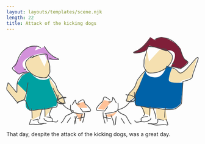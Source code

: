 ```yaml
---
layout: layouts/templates/scene.njk
length: 22
title: Attack of the kicking dogs
---
```

<svg viewBox="0 0 761 352" xmlns="http://www.w3.org/2000/svg" xml:space="preserve" style="fill-rule:evenodd;clip-rule:evenodd;stroke-linejoin:round;stroke-miterlimit:10">
<path d="M76.905 479.531c3.852-5.841 19.135-10.934 19.135-10.934l8.885 17.768 4.781-12.984s3.956 8.676 3.419 15.718c-.536 7.042-1.721 15.878-6.839 15.032-5.117-.846-13.137-2.029-19.13-6.831-5.993-4.803-14.103-11.928-10.25-17.769h-.001ZM49.57 510.968l-.684 10.251 15.718 18.451 12.299-4.1-.997-12.986-11.302-11.616-.686 14.351-14.349-14.351h.001Z" style="fill:#f5e0b0;fill-rule:nonzero" transform="translate(-125.578 -1161.848) scale(2.63133)"/><path d="M83.427 494.849s-9.693 1.732-12.985 6.834c-3.291 5.101-6.153 10.248-6.153 10.248l13.67 13.671 2.05-15.718-3.106 29.786s-1.973 11.127 5.84 11.901c7.814.774 23.236-1.367 23.236-1.367l17.088-4.783 1.367-13.668s-3.789-4.232-6.156-12.304c-2.368-8.073-5.103-16.685-5.103-16.685s-4.572 5.204-15.635 2.767c-6.265-1.381-14.113-10.682-14.113-10.682Z" style="fill:#00a1a1;fill-rule:nonzero" transform="translate(-125.578 -1161.848) scale(2.63133)"/><path d="m111.753 502.764 2.05 9.568 12.988 30.072 10.251-1.367-12.299-19.135-12.99-19.138ZM85.79 552.655l-.006 14.349 11.618-6.151 4.784-10.934-16.397 2.736h.001Zm19.813-1.369 11.623-2.731-11.623 14.348v-11.617Z" style="fill:#f5e0b0;fill-rule:nonzero" transform="translate(-125.578 -1161.848) scale(2.63133)"/><path d="m109.022 476.114 17.085-.683s-21.249-13.129-20.502-19.135l-15.035 5.467 3.97-7.379-16.952 2.595s-3.55 3.775-7.52 10.934c-3.97 7.16-8.26 13.468-10.934 16.402-2.675 2.934 5.465 13.665 5.465 13.665L81 494.563s-14.4-9.068-6.834-17.085c7.566-8.016 24.146-11.804 30.759-10.931" style="fill:#d391db;fill-rule:nonzero" transform="translate(-125.578 -1161.848) scale(2.63133)"/><path d="m152.127 542.291 11.622-2.783 6.149 9.047h-12.3m-9.888 4.802s10.835 7.211 16.37 3.507l-5.848 12.276s-4.715-12.719-10.522-15.783Zm37.998-3.507 8.765-12.86 11.693 1.754-11.69 12.859-8.768-1.753Zm10.517 9.35s17.323-2.701 19.291-6.427c1.969-3.727-4.788 8.464-10.519 9.352-5.731.888-8.772-2.925-8.772-2.925Z" style="fill:#ffc197;fill-rule:nonzero" transform="translate(-125.578 -1161.848) scale(2.63133)"/><path d="M238.311 465.09s8.083-4.019 14.031-9.35c5.948-5.332 11.691-14.029 11.691-14.029l7.597 4.674s4.808-7.914 15.202-3.505 22.991 12.472 23.966 19.29c.975 6.818 4.16 13.353 8.768 15.198 4.608 1.845-9.353 11.69-9.353 11.69l-14.618-3.509s8.972-14.506 4.677-20.459c-4.295-5.953-13.239-2.578-13.239-2.578l-24.142-8.128-3.532 6.617s-17.543 8.172-21.048 4.089Z" style="fill:#801f39;fill-rule:nonzero" transform="translate(-125.578 -1161.848) scale(2.63133)"/><path d="m278.649 460.416-16.37 18.121-2.925-16.37s-4.564 18.623-2.918 23.384c1.646 4.761-2.071 11.182 9.348 9.935 11.419-1.247 18.925-1.795 23.382-7.599 4.457-5.804 9.642-9.716 7.603-16.365-2.039-6.649-7.115-10.825-18.12-11.106Z" style="fill:#f5e0b0;fill-rule:nonzero" transform="translate(-125.578 -1161.848) scale(2.63133)"/><path d="M231.883 525.884s8.844-5.439 10.524-12.275c1.681-6.837 14.614-20.459 14.614-20.459l-16.954 39.164-11.691 8.183 3.507-14.613Zm65.466-36.828s-10.168 16.269-1.751 21.046c8.416 4.776 16.951-2.923 16.951-2.923l13.447-4.092 8.766-30.396s-18.285 22.813-24.551 22.213c-6.265-.601-6.987-5.234-12.862-5.848Zm-46.176 57.287 3.507 11.106 9.353 2.338 1.167-11.108-14.027-2.336Zm21.626 3.505 1.169 14.613 15.784 3.509-2.922-18.12-14.031-.002Z" style="fill:#f5e0b0;fill-rule:nonzero" transform="translate(-125.578 -1161.848) scale(2.63133)"/><path d="m257.021 491.981-16.37 39.748s-1.253 11.771 2.339 12.86c3.591 1.089 9.839 3.242 23.966 3.507 14.127.265 22.911 2.121 29.811 1.754 6.9-.368 13.446-8.184 13.446-8.184l3.503-31.567s-21.212 2.615-21.623-3.505c-.411-6.119 5.258-19.289 5.258-19.289l-8.765-2.338s-4.005 18.753-18.121 17.536c-14.116-1.217-13.444-10.522-13.444-10.522Z" style="fill:#0062a8;fill-rule:nonzero" transform="translate(-125.578 -1161.848) scale(2.63133)"/><path d="M300.406 480.688c-.972.139-1.934.266-2.906.406-.29.044-.482.335-.438.625.045.29.304.482.594.437.97-.158 1.937-.31 2.906-.468a.539.539 0 0 0 .438-.594c-.042-.275-.319-.449-.594-.406Zm-226.218 8.718c-.275-.044-.55.132-.594.406-.045.275.132.55.406.594.826.144 1.674.295 2.5.438a.517.517 0 0 0 .594-.438.548.548 0 0 0-.438-.625l-2.469-.375h.001Zm188.562-34.031c-1.026.012-2.049.17-2.719.656-1.272.925-1.62 2.638-1.812 4.094-.171 1.29-.161 2.618-.344 3.906-.101.716-.327 1.459-.531 2.125-.838 2.733-2.083 5.385-2.688 8.188-.444 2.062-.323 4.099-.375 6.187-.047 1.886-.441 3.805-.125 5.688.281 1.673 1.178 3.009 2.032 4.437.923 1.544 1.893 3.139 3.312 4.282 2.138 1.72 4.181 1.559 6.781 1.468 1.941-.068 3.837-.215 5.75-.562 7.082-1.284 13.802-4.743 18.969-9.75 2.563-2.484 4.755-5.329 6.031-8.688 1.2-3.156 1.725-7.003-.25-9.968-.617-.927-1.478-1.686-2.281-2.438a50.405 50.405 0 0 0-3.531-3.031c-1.001-.776-2.019-1.519-3.094-2.188-.499-.31-1-.627-1.563-.812-.737-.243-1.514-.238-2.281-.281-.246-.014-.972-.17-.75-.063 2.383 1.144-.004.019-.719-.063A.508.508 0 0 0 282 459c-.031.276.193.531.469.562 1.337.549 1.476.701 1.875.938-1.192-.519-2.372-1.077-3.563-1.594-4.753-2.064-10.074-2.975-15.219-3.375-.734-.057-1.786-.168-2.812-.156Zm.656 1.125c1.336.025 2.675.117 4 .281 4.598.57 9.156 1.404 13.406 3.313 1.829.821 3.614 1.828 5.563 2.344.612.161 1.309.273 1.937.343.36.041 1.379.269 1.063.094-2.166-1.199-.126-.108 1.063-.031a51.187 51.187 0 0 1 4.656 4.125c.332.331.584.641.844 1.031 1.786 2.687 1.238 6.219.156 9.062-1.369 3.598-3.883 6.575-6.719 9.126-5.247 4.719-11.88 7.865-18.875 8.843-1.627.228-3.269.27-4.906.344-1.878.085-3.541.108-5.125-1.031-1.695-1.219-2.696-3.097-3.75-4.844-.666-1.104-1.316-2.177-1.531-3.469-.302-1.81.109-3.655.156-5.469.052-2.02-.089-4.005.344-6 .601-2.772 1.826-5.422 2.656-8.124.224-.73.483-1.479.594-2.25.223-1.561.168-3.167.468-4.719.179-.927.549-2.406 1.594-2.781.74-.266 1.642-.202 2.406-.188Zm19.782 3.125c-.219-.132.525.048.781.063.675.038 1.38.036 2.031.25.332.108.626.343.938.531.303.176.488.365 1.187.687.298.198.583.419.875.625-.246-.035-.376-.01-.562-.031a12.479 12.479 0 0 1-2.594-.594c-.11-.037-.204-.116-.313-.156.177.109.224.186.969.219 1.219.054-2.268-.963-3.312-1.594Zm-177.407 7c-1.101.022-2.221.204-2.937.281-4.092.441-8.205 1.225-11.969 2.938-.423.192-.864.352-1.281.562.182-.093.37-.222.344-.437a.508.508 0 0 0-.563-.438c-1.698.731-2.173 1.076-2.406 1.25.405-.069.817-.132 1.219-.156.218-.013.85-.131.656-.031-1.55.793-.755.434 0 .156-.92.462-1.828.957-2.813 1.25H86c.834-.016-1.745.858-2.438 1.5-.227.211.63-.026.938-.062a11.43 11.43 0 0 0 1.656-.344c1.817-.507 3.451-1.504 5.156-2.282 3.94-1.796 8.36-2.616 12.657-2.968.39-.032.765-.041 1.156-.063.804-.045 2.156-.233 2.875.313.871.661 1.033 2.044 1.156 3.031.146 1.164.124 2.338.282 3.5.094.694.339 1.403.531 2.063.707 2.428 1.738 4.796 2.25 7.281.369 1.796.228 3.587.281 5.406.047 1.625.412 3.252.156 4.875-.215 1.365-.957 2.507-1.625 3.688-.79 1.395-1.607 2.765-2.875 3.781-1.436 1.151-3.121.968-4.844.906-1.609-.058-3.196-.198-4.78-.5-6.276-1.195-12.111-4.57-16.407-9.281-1.798-1.972-3.309-4.135-4.219-6.656-.92-2.549-1.401-5.705.125-8.126.48-.761 1.184-1.41 1.813-2.031a42.738 42.738 0 0 1 2.906-2.625c.011-.009.02-.022.031-.031 1.357-.608 2.02-.961 2.25-1.125-.222.042-.444.1-.656.125-.083.01-.115.009-.25.031.415-.305.82-.623 1.25-.906.296-.195.67-.485 1.031-.625-.125.02-.101.078-.437.094-1.038.048 1.9-.824 2.781-1.375.178-.111-.416.019-.625.031-.218.013-.439.012-.656.031-.444.039-.888.103-1.313.25-1.364.475-2.883 1.774-4 2.688-1.456 1.191-2.83 2.51-4.125 3.875-.33.348-.587.656-.844 1.062-1.573 2.493-1.293 5.652-.437 8.344 1.035 3.259 3 6.042 5.375 8.469 4.644 4.746 10.824 8.024 17.406 9 1.417.21 2.823.243 4.25.312 1.689.082 3.233.066 4.688-.906 1.57-1.05 2.557-2.706 3.469-4.312.634-1.118 1.319-2.174 1.624-3.438.451-1.866.054-3.773 0-5.656-.041-1.486.064-2.989-.124-4.469-.372-2.919-1.655-5.697-2.469-8.5-.175-.6-.383-1.265-.469-1.906-.191-1.42-.146-2.837-.406-4.25-.197-1.069-.565-2.276-1.469-2.969-.665-.51-1.742-.647-2.844-.625Zm-19.375 4.25c.16-.025.432.004.563-.094-.166.029-.342.008-.5.063-.02.007-.042.023-.063.031ZM86 472c-.665.031-.696.046-.938.219.276-.054.558-.085.813-.157.045-.012.08-.049.125-.062Z" style="fill:#4b4b4b;fill-rule:nonzero" transform="translate(-125.578 -1161.848) scale(2.63133)"/><path d="M336 471.875c-.966-.409-2.052.526-2.719 1.094-1.532 1.304-2.875 2.887-4.187 4.406-3.307 3.827-6.436 7.782-9.938 11.437-1.857 1.94-3.841 3.905-6.125 5.344-.627.395-1.298.755-2 1-2.648.925-3.488-.556-5.25-2.375-1.234-1.273-2.51-2.631-4.062-3.531-1.111-.644-2.404-1.015-3.625-1.375-2.104-.62-4.266-1.061-6.406-1.531a.493.493 0 0 0-.607.488c0 .231.162.432.388.48 2.628.578 5.3 1.103 7.843 2 .756.267 1.487.507 2.157.938 1.748 1.124 3.172 2.764 4.593 4.25.418.437.838.93 1.344 1.281 1.192.826 2.648.775 3.969.313.774-.271 1.496-.658 2.187-1.094 2.684-1.69 4.977-4.038 7.126-6.344 3.194-3.427 6.125-7.082 9.187-10.625 1.278-1.479 2.57-3.01 4.063-4.281.265-.226 1.237-1.097 1.656-.938.497.19.14 1.644.062 1.938-.498 1.876-1.148 3.729-1.781 5.562-1.942 5.628-4.006 11.223-5.875 16.876-.415 1.253-.757 2.505-.969 3.812-.032.2-.003.424-.031.625-.089.63-.493 1.162-.938 1.594-1.064 1.034-2.46 1.715-3.812 2.281-1.684.705-3.453 1.227-5.219 1.688-1.037.27-2.074.506-3.125.718-.323.065-.842.067-1 .438-.145.341-.075.828-.094 1.156-.027.484-.065.984-.093 1.469-.12 2.053-.22 4.103-.344 6.156-.357 5.927-.705 11.86-1.156 17.781-.188 2.46-.328 4.936-.719 7.375-.006.038-.567.567-.656.657-.538.539-1.113 1.03-1.688 1.531a66.76 66.76 0 0 1-4.375 3.531c-.808.592-1.603 1.101-2.531 1.469-2.887 1.143-6.169 1.17-9.219 1.156-2.372-.011-4.766.038-7.125-.25-3.392-.414-6.707-1.331-10.094-1.781-3.674-.489-7.381-.024-11.062-.375-2.527-.241-4.965-.97-7.406-1.625-2.89-.776-5.75-1.158-8.719-1.469-1.555-.163-3.488.079-4.656-1.187-1.619-1.755-.428-4.882-.5-6.969-.077-2.203-.969-4.264-1.375-6.407-.352-1.852-.256-3.782-.375-5.656-.019-.292-.27-.487-.563-.468a.536.536 0 0 0-.5.562c.123 1.919.046 3.884.406 5.781.397 2.084 1.269 4.076 1.344 6.219.089 2.511-1.174 5.538.782 7.656 1.392 1.509 3.445 1.304 5.312 1.5 2.914.306 5.726.708 8.562 1.469 2.499.67 5.007 1.41 7.594 1.656 3.667.35 7.341-.144 11 .344 3.391.452 6.729 1.368 10.125 1.781 2.819.343 5.696.314 8.531.282 2.776-.032 5.7-.183 8.313-1.219 1.603-.636 2.932-1.73 4.281-2.781a70.492 70.492 0 0 0 2.532-2.063c.827-.709 1.656-1.457 2.406-2.25.22-.233.611-.585.687-.906.323-1.366.363-2.89.469-4.281.122-1.604.26-3.209.375-4.813.294-4.095.531-8.214.781-12.313.179-2.931.361-5.849.532-8.781l.156-2.719c.012-.215.019-.41.031-.624.02-.004.042.003.063 0 .063-.013.124-.019.187-.032.152-.031.285-.062.437-.094.188-.039.376-.083.563-.124.218-.049.439-.075.656-.126a57.852 57.852 0 0 0 1.531-.374c3.119-.815 7.103-1.915 9.469-4.219 1.298-1.265 1.171-2.352 1.531-4 .28-1.278.653-2.478 1.063-3.719 1.879-5.685 3.987-11.298 5.906-16.969.208-.614.426-1.226.625-1.843.109-.336.24-.756.344-1.094.338-1.098 1.337-3.797-.25-4.469ZM81.594 494.5c-2.761.639-5.816 1.125-8.344 2.469-1.826.97-3.21 2.79-4.563 4.281-1.462 1.612-2.832 3.191-3.75 5.188-2.508 5.454-1.81 11.966-2 17.843l-.156-.156c-.859-.86-1.627-1.786-2.406-2.719-2.548-3.052-4.959-6.209-7.594-9.187-.415-.47-.826-.945-1.25-1.407-.391-.426-1.495-.81-1.843-.218-.135.227-.153.815-.188 1-.03.157-.059.312-.094.468a21.6 21.6 0 0 1-.625 2.157c-.788 2.34-1.476 4.585-.75 7.031.161.542.696 1.066 1.032 1.5.631.816 1.291 1.601 1.937 2.406 2.239 2.791 4.51 5.549 6.781 8.313.618.752 1.225 1.53 1.844 2.281.476.579.96 1.141 1.438 1.719.569.689 1.117 1.374 1.687 2.062.102.123.772 1.004.906 1.031.765.16.801-.035 1.625-.374.496-.205 1-.429 1.5-.626 1.68-.662 3.359-1.278 5.094-1.781.392-.113.792-.214 1.188-.312.476-.119 1.525-.489 2-.188 1.143.726 1.901 2.82 2.374 3.969 1.104 2.678 1.95 5.472 3.188 8.094.597 1.264 1.353 2.873 2.625 3.625.971.574 2.22.346 3.281.25.633-.058 1.341-.181 1.969-.281 3.159-.504 6.23-1.461 9.438-1.626 3.165-.162 6.324.155 9.468-.406 3.157-.563 6.114-1.82 9.313-2.218 1.041-.13 2.109-.297 3.156-.376 1.594-.119 3.212-.165 4.219-1.593 1.382-1.96.396-4.453.468-6.625.065-1.919.819-3.723 1.157-5.594.308-1.71.207-3.492.312-5.219v-.021a.534.534 0 0 0-.532-.532.533.533 0 0 0-.53.491c-.102 1.684-.013 3.426-.313 5.093-.346 1.927-1.091 3.744-1.156 5.719-.06 1.829.871 4.429-.281 6.063-.799 1.132-2.196 1.093-3.438 1.187-1.35.103-2.723.272-4.062.469-2.907.429-5.617 1.609-8.5 2.125-3.097.554-6.193.245-9.313.406-3.567.185-7.002 1.327-10.531 1.781-.975.121-1.956.184-2.938.188a1.265 1.265 0 0 1-.656-.188c-1.066-.633-1.728-2.118-2.219-3.156a31.936 31.936 0 0 1-.718-1.656c-.972-2.389-1.736-4.86-2.781-7.219-.523-1.178-1.242-2.973-2.47-3.656-1.101-.613-2.933.097-4 .406-1.765.513-3.508 1.138-5.218 1.813-.634.25-1.246.518-1.875.781-.132.055-.275.1-.406.156-3.648-4.228-7.137-8.633-10.656-12.969-1.112-1.369-2.227-2.735-3.313-4.124-.243-.312-1.076-1.266-1.125-1.469-.206-.851-.365-1.713-.281-2.594.156-1.634.79-3.136 1.281-4.687a16.554 16.554 0 0 0 .563-2.25c.047.025.109.039.156.062.038.019.04.034.093.062.788.924 1.648 1.798 2.438 2.719 2.415 2.815 4.655 5.771 7.063 8.594.739.867 1.484 1.877 2.406 2.563.348.258.903.398 1.156-.032a.745.745 0 0 0 .094-.312c.038-.657.071-1.312.093-1.969.023-.662.027-1.337.032-2 .02-2.931-.092-5.866.281-8.781.325-2.538 1.066-5.042 2.438-7.219.962-1.527 2.22-2.801 3.437-4.125 1.021-1.112 2.11-2.426 3.469-3.156.82-.441 1.802-.726 2.687-1 1.77-.55 3.602-.958 5.406-1.375a.493.493 0 0 0 .376-.594.493.493 0 0 0-.594-.375Z" style="fill:#4b4b4b;fill-rule:nonzero" transform="translate(-125.578 -1161.848) scale(2.63133)"/><path d="M256.406 492.094c-3.167 2.967-5.962 6.234-8.625 9.656-1.054 1.355-2.28 2.686-3.125 4.188-1.421 2.525-2.057 5.41-3.094 8.093-.627 1.624-1.43 3.137-2.468 4.531-2.66 3.575-6.166 6.397-8.563 10.188-1.028 1.627-1.293 3.604-1.719 5.438-.089.384-.13.806-.312 1.156-.374.72-1.673 1.733-.688 2.594 1.046.912 2.597.796 3.876.968.981.132 1.927.408 2.906.563 1.511.238 3.003.311 4.531.281a.562.562 0 0 0 .531-.562.507.507 0 0 0-.504-.501l-.027.001a25.176 25.176 0 0 1-5.437-.469c-.911-.181-1.764-.346-2.688-.438-.387-.04-.772-.092-1.156-.156-.318-.052-.641-.119-.938-.25-.149-.066-.26-.187-.406-.25.009-.01.023-.021.031-.031.003-.012-.006-.011 0-.032.375-.43.885-1.001 1.031-1.531.298-1.076.497-2.163.75-3.25.441-1.885 1.296-3.453 2.469-5 2.18-2.873 4.974-5.194 7.125-8.093 1.092-1.472 1.934-3.07 2.594-4.782 1.016-2.637 1.639-5.485 3.031-7.968.817-1.457 2.011-2.749 3.031-4.063 2.628-3.382 5.404-6.6 8.532-9.531a.516.516 0 0 0 .031-.719.515.515 0 0 0-.719-.031Zm-145.375 7.625a.476.476 0 0 0 0 .687c2.677 2.646 5.051 5.567 7.281 8.594.871 1.181 1.872 2.325 2.563 3.625 1.192 2.243 1.728 4.787 2.594 7.156.628 1.719 1.442 3.312 2.531 4.781 1.774 2.395 4.01 4.394 5.75 6.813 1.004 1.396 1.755 2.795 2.125 4.469.143.648.232 1.289.375 1.937.092.418.167.861.344 1.25.159.352.484.741.75 1.063.012.028.012.054.031.094-.005.002.005.027 0 .031-.092.06-.18.14-.281.187-.25.107-.513.181-.782.219-.318.055-.686.061-1 .094-.7.073-.689.075-1.374.219-.609.127-1.2.273-1.813.374-1.23.205-2.443.278-3.687.25-.294-.006-.557.207-.563.5a.56.56 0 0 0 .531.563 21.353 21.353 0 0 0 4.844-.437c.605-.127.95-.262 1.531-.344 1.112-.158 2.454-.05 3.344-.875.864-.802-.218-1.68-.563-2.375-.212-.429-.371-1.533-.468-2-.279-1.338-.568-2.748-1.282-3.938-1.937-3.232-4.734-5.716-6.968-8.718-1.033-1.388-1.811-2.876-2.406-4.5-.885-2.415-1.437-4.998-2.657-7.282-.718-1.344-1.754-2.559-2.656-3.781-2.264-3.067-4.661-5.975-7.375-8.656a.515.515 0 0 0-.719 0Zm176.407 47.812a.51.51 0 0 0-.626.344c-1.35 4.945-1.219 9.983-1.343 15.063a.56.56 0 0 0 .531.562c.291 0 .531-.24.531-.531.115-4.993-.075-9.951 1.25-14.813a.509.509 0 0 0-.343-.625ZM85.219 549.5a.527.527 0 0 0-.375.625c1.13 4.376.965 8.831 1.062 13.313a.562.562 0 0 0 .563.531c.293-.007.506-.27.5-.563-.107-4.563-.003-9.077-1.156-13.531-.07-.269-.326-.444-.594-.375Zm182.75-1.969c-.264.088-.4.393-.313.657 1.863 5.619 4.439 10.873 4.532 16.906.002.275.23.501.505.501l.026-.001a.535.535 0 0 0 .531-.532c-.026-1.511-.112-2.95-.406-4.437-.871-4.399-2.842-8.512-4.25-12.75-.088-.264-.362-.431-.625-.344ZM101.844 549.5a.509.509 0 0 0-.625.344c-1.63 5.172-3.878 9.945-3.969 15.468l-.001.026c0 .276.225.503.501.506.293.004.558-.207.563-.5.077-5.345 2.265-10.168 3.843-15.188.084-.265-.047-.573-.312-.656ZM264 546.094a.505.505 0 0 0-.562.437c-.669 4.764-.624 9.575-.688 14.375a.533.533 0 0 0 .531.499c.28 0 .514-.22.531-.499.056-4.755-.033-9.497.626-14.218a.539.539 0 0 0-.438-.594Zm-158.812 2.125a.507.507 0 0 0-.438.562c.562 4.246.485 8.54.531 12.813.004.293.27.503.563.5.293-.004.503-.238.5-.532-.055-4.314-.023-8.62-.594-12.906a.506.506 0 0 0-.562-.437Zm144.624-2.438c-.199.193-.224.519-.031.719 2.302 2.382 3.546 5.209 4.5 8.344.294.964.874 2.213.719 3.281-.127.88-1.026 1.67-1.531 2.344-.176.235-.11.574.125.75a.5.5 0 0 0 .718-.094c.64-.857 1.549-1.709 1.719-2.813.191-1.237-.398-2.616-.75-3.75-1.018-3.28-2.37-6.285-4.781-8.781a.476.476 0 0 0-.688 0Zm-132.468 2.157a.477.477 0 0 0-.688.031c-2.082 2.272-3.23 4.948-4.094 7.875-.309 1.049-.817 2.283-.656 3.406.142.988.915 1.749 1.469 2.531.17.239.511.295.75.125a.503.503 0 0 0 .125-.718c-.433-.61-1.171-1.316-1.281-2.094-.135-.956.338-2.051.593-2.938.803-2.783 1.834-5.34 3.813-7.5a.515.515 0 0 0-.031-.718Zm170.312 17.531a.507.507 0 0 0-.187.687c.52.963.992 1.91 1.375 2.938.252.676.453 1.33.625 2.031.084.345.142.685.219 1.031.053.245.635 1.519.562 1.656-.227.426-1.507.036-1.781-.031-.526-.127-.68-.172-1.219-.219a33.174 33.174 0 0 0-1.969-.093 36.593 36.593 0 0 0-3.125.031c-3.806.221-7.631.792-11.437.281-1.838-.246-3.575-1.33-5.281-1.969a.505.505 0 0 0-.657.313c-.102.275.007.585.281.687 1.796.67 3.603 1.769 5.532 2.032 4.583.625 9.134-.354 13.718-.375.641-.003 1.267.035 1.907.062.497.022.982.002 1.469.094.988.188 2.906.965 3.5-.406.323-.748-.262-1.445-.469-2.125-.231-.755-.327-1.523-.563-2.282-.451-1.451-1.092-2.822-1.812-4.156a.507.507 0 0 0-.688-.187Zm-202.593.156a.517.517 0 0 0-.688.219c-.617 1.205-1.147 2.417-1.531 3.718-.202.683-.303 1.383-.5 2.063-.18.623-.657 1.256-.375 1.937.522 1.264 2.158.588 3.062.407.407-.082.837-.075 1.25-.094.544-.025 1.08-.065 1.625-.063 3.929.02 7.752.855 11.688.344 1.657-.215 3.193-1.244 4.718-1.844a.54.54 0 0 0 .313-.687.521.521 0 0 0-.687-.281c-1.428.563-2.914 1.549-4.47 1.75-3.26.42-6.462-.02-9.718-.219a31.995 31.995 0 0 0-3.531-.031c-.516.025-.886.027-1.375.125a9.52 9.52 0 0 0-.531.125c-.18.046-1.275.413-1.438.094-.058-.114.456-1.29.5-1.5.065-.312.115-.628.188-.938.145-.629.316-1.204.53-1.812.325-.919.745-1.76 1.188-2.626a.518.518 0 0 0-.219-.687h.001Zm180.218-2.094a.509.509 0 0 0-.625.344c-.145.517-.119 1.27-.437 1.719-.259.365-.69.564-1.063.812-.943.63-1.966 1.16-3 1.625-.826.372-1.724.805-2.625.969-1.259.229-2.575.157-3.843.094-1.534-.076-3.06-.195-4.594-.25a.562.562 0 0 0-.563.531c-.01.293.238.521.531.531 2.128.073 4.246.289 6.376.282.861-.004 1.784.001 2.624-.219 1.611-.423 3.225-1.257 4.657-2.094.76-.444 1.782-.951 2.312-1.687.417-.578.406-1.37.594-2.032a.509.509 0 0 0-.344-.625Zm-161.187.375a.476.476 0 0 0-.344.594c.162.6.137 1.314.5 1.844.571.834 2.03 1.586 2.906 2.062.97.528 2.025 1.079 3.094 1.375.961.267 2.049.212 3.031.188 1.564-.039 3.125-.162 4.688-.219a.536.536 0 0 0 .5-.562.536.536 0 0 0-.563-.5c-1.559.059-3.096.204-4.656.25-.879.025-1.854.072-2.719-.157-.989-.262-2.008-.798-2.906-1.281a15.137 15.137 0 0 1-2.375-1.562.75.75 0 0 1-.156-.157c-.271-.406-.252-1.069-.375-1.531a.509.509 0 0 0-.625-.344Zm103.281-31.437c-.736.458-.296 2.332-.406 3.031-.07.439-.278.868-.438 1.281-.218.564-.469 1.197-.875 1.657-.901 1.019-2.777.747-3.968.718a.534.534 0 0 0-.532.532l-.001.025c0 .276.225.503.501.506 1.692.039 3.835.214 4.969-1.313.586-.79 1.22-2.293 1.375-3.25.098-.605.023-1.236 0-1.844-.002-.061 0-.125 0-.187.192.139.393.273.562.437.244.237.432.503.626.782.278.401.557.95.781 1.406.331.674.634 1.343 1 2 .538.967 1.086 1.953 1.593 2.938.128.246.41.345.657.218a.518.518 0 0 0 .219-.687c-.675-1.311-1.429-2.576-2.063-3.907-.409-.857-.798-1.747-1.344-2.531-.23-.331-.463-.653-.75-.937-.292-.289-.64-.534-.969-.782-.269-.202-.639-.279-.937-.093Zm-55.5 4.031a.809.809 0 0 0-.656.125c-.306.213-.631.436-.907.687-.267.245-.5.523-.718.813-.206.273-.386.582-.563.875-.339.562-.593 1.173-.906 1.75-.539.994-1.169 1.916-1.719 2.906-.135.243-.024.553.219.688.24.137.55.052.687-.188.553-.992 1.176-1.942 1.719-2.937.307-.563.543-1.171.875-1.719.327-.539.618-1.011 1.094-1.438.142-.127.31-.236.469-.343v.062c-.011.313-.026.625-.031.938-.02 1.175.678 2.842 1.5 3.687 1.114 1.147 2.973 1.001 4.437.969h.001c.291 0 .53-.239.53-.53v-.001a.535.535 0 0 0-.531-.532c-1.098.026-2.842.253-3.687-.624-.455-.472-1.079-1.826-1.188-2.469-.125-.737.199-1.572-.094-2.281a.727.727 0 0 0-.531-.438Zm63.5 15.5a.522.522 0 0 0-.187.719c1.504 2.627 3.668 4.313 6.406 5.593 1.947.912 4.19 1.432 5.687 3.063.298.325.479.755.719 1.125a38.49 38.49 0 0 1 1.531 2.562c.898 1.653 1.734 3.335 2.719 4.938.744 1.211 1.589 2.566 2.906 3.219.249.122.565.03.688-.219.122-.249-.001-.565-.25-.688-1.343-.657-2.165-2.241-2.875-3.468-1.324-2.286-2.403-4.691-3.844-6.906-.272-.418-.507-.884-.844-1.25-1.636-1.78-3.854-2.318-5.969-3.313-2.537-1.194-4.575-2.748-5.968-5.187a.52.52 0 0 0-.719-.188Zm-66.625 1.219a.512.512 0 0 0-.719.156c-1.443 2.23-3.117 3.385-5.531 4.437-1.935.844-4.03 1.332-5.562 2.876-.609.612-1.038 1.396-1.5 2.124-1.133 1.784-2.052 3.674-3.219 5.438-.619.934-1.288 1.923-2.313 2.438-.247.125-.375.439-.25.687.126.248.44.344.688.219 1.383-.708 2.256-2.061 3.062-3.344 1.224-1.948 2.273-3.989 3.594-5.875.221-.315.386-.696.656-.969 1.411-1.422 3.492-1.85 5.282-2.625 2.608-1.129 4.405-2.409 5.968-4.812a.551.551 0 0 0-.156-.75Zm64.344 7.937a.516.516 0 0 0-.594.406c-.744 4.049-1.046 8.15-1.344 12.25a.537.537 0 0 0 .534.525.536.536 0 0 0 .529-.462c.287-4.063.547-8.113 1.281-12.125a.516.516 0 0 0-.406-.594Zm-62.282-.062a.516.516 0 0 0-.406.594c.645 3.455.921 6.905 1.188 10.406.022.292.27.522.562.5a.536.536 0 0 0 .5-.563c-.278-3.537-.593-7.041-1.25-10.531a.516.516 0 0 0-.594-.406Zm54.219-1.313a.51.51 0 0 0-.281.657c1.798 4.653 4.031 9.124 4.5 14.156a.51.51 0 0 0 .562.468c.292-.027.528-.27.5-.562-.49-5.139-2.784-9.687-4.624-14.438a.51.51 0 0 0-.657-.281Z" style="fill:#4b4b4b;fill-rule:nonzero" transform="translate(-125.578 -1161.848) scale(2.63133)"/><path d="M154.281 560.031a.509.509 0 0 0-.656.281c-1.709 4.084-3.852 7.968-4.313 12.438-.029.292.209.564.5.594a.512.512 0 0 0 .563-.469c.438-4.353 2.527-8.209 4.187-12.187a.508.508 0 0 0-.281-.657Zm40.157 2a.541.541 0 0 0-.657.375.539.539 0 0 0 .375.656c3.431.948 6.867 1.767 10.375 2.376a.48.48 0 0 0 .563-.407.48.48 0 0 0-.406-.562c-3.475-.608-6.855-1.492-10.25-2.438Zm-30.344-.062c-4.766 1.043-2.624.617-4.75 1.062-1.064.223 2.113-.493 3.187-.656.535-.081-1.037.279-1.562.406-.991.24-2.19.514-3.188.719-.532.109-2.121.439-1.593.312 2.631-.631-.006-.012-1.626.25a.485.485 0 0 0-.406.563c.044.274.289.482.563.437 4.817-1.025 2.706-.588 4.843-1.031 1.069-.221-2.14.441-3.187.75-.529.156 1.084-.175 1.625-.281 1.037-.204 2.19-.477 3.219-.719.53-.124 2.097-.479 1.562-.375-2.691.525.019-.004 1.594-.406a.539.539 0 0 0 .375-.656.539.539 0 0 0-.656-.375Z" style="fill:#4b4b4b;fill-rule:nonzero" transform="translate(-125.578 -1161.848) scale(2.63133)"/><path d="M197.281 557.406a.508.508 0 0 0-.343.625c1.101 3.554 1.493 7.223 1.937 10.907a.54.54 0 0 0 .594.468.54.54 0 0 0 .469-.594c-.46-3.744-.908-7.451-2.032-11.062a.509.509 0 0 0-.625-.344ZM161.5 558a.525.525 0 0 0-.656.312c-.946 4.769-.516 2.671-.938 4.782-.264 1.322.5-2.665.688-4 .038-.273-.176.546-.25.812-.14.501-.263 1.086-.375 1.594a47.29 47.29 0 0 0-.594 3.188c-.079.529-.339 2.115-.219 1.593.607-2.64.023-.023-.187 1.563-.038.29.146.587.437.625A.54.54 0 0 0 160 568c.896-4.677.548-2.869.906-4.688.204-1.036-.367 2.087-.687 3.094-.161.507.144-1.036.219-1.562.185-1.309.377-2.621.687-3.906.062-.257.118-.527.187-.782.07-.254.294-1.01.25-.75-.481 2.869-.005.014.25-.75a.524.524 0 0 0-.312-.656Zm31.781-2.969a.531.531 0 0 0-.562.469c-.503 5.626 1.533 10.963 2.969 16.312a.54.54 0 0 0 .656.376.54.54 0 0 0 .375-.657c-1.409-5.221-3.49-10.44-3-15.937.024-.277-.161-.538-.438-.563Zm-28.093.938c-.277.026-.496.255-.469.531.455 4.735-1.481 9.228-2.781 13.688a.54.54 0 0 0 .374.656.52.52 0 0 0 .657-.344c1.332-4.598 3.221-9.219 2.75-14.094a.476.476 0 0 0-.531-.437Zm54.781 7.625a.485.485 0 0 0-.125.687c.859 1.348.623.948.875 1.344-.266-.459.586.867.875 1.313.575.886 1.128 1.79 1.687 2.687.279.448 1.131 1.786.844 1.344-1.442-2.22-.019-.007.813 1.343.154.25.5.342.75.188.249-.154.31-.5.156-.75-2.596-4.017-1.441-2.213-2.594-4-.578-.896 1.17 1.783 1.781 2.656.304.434-.56-.896-.843-1.344-.569-.898-1.164-1.799-1.75-2.687-.295-.446-1.161-1.764-.876-1.313 1.421 2.245-.015-.017-.906-1.343a.485.485 0 0 0-.687-.125Zm-75.5-.406a.488.488 0 0 0-.688.124c-2.412 3.455-1.337 1.905-2.406 3.438-.535.767 1.058-1.525 1.563-2.312.254-.397-.539.772-.813 1.156-.544.762-1.096 1.539-1.625 2.312-.263.385-1.052 1.536-.781 1.156 1.36-1.908-.006-.003-.781 1.157a.512.512 0 0 0 .156.719c.244.162.587.119.75-.126 2.378-3.453 1.311-1.934 2.375-3.468.531-.767-1.071 1.562-1.625 2.312-.276.373.522-.803.781-1.187.519-.772 1.029-1.519 1.563-2.281.268-.384 1.073-1.545.812-1.157-1.298 1.93.019.017.844-1.125a.526.526 0 0 0-.125-.718ZM196 531.594c-.773-.09-1.482.421-1.969.968-.893 1.005-.888 1.942-1.093 3.188-.094.569-.288 1.151-.5 1.688-.405 1.019-1.177 1.832-1.844 2.687a.54.54 0 0 0 .094.75c.231.18.569.138.75-.094.834-1.072 1.688-2.044 2.124-3.343.166-.494.354-1.017.438-1.532.084-.519.058-1.05.188-1.562.317-1.253 1.183-1.881 2.406-1.594.232.055.465.131.687.219.44.173.938.449 1.344.687.632.372 1.28.758 1.875 1.188.928.67 1.728 1.503 2.594 2.25.21.181.506.147.687-.063.182-.21.179-.537-.031-.719-1.079-.932-2.08-1.938-3.281-2.718-.894-.58-1.818-1.2-2.813-1.594-.651-.258-.962-.326-1.656-.406Zm-33.031 4.218c-.338-.025-.816.063-1.094.126a6.861 6.861 0 0 0-1.469.531c-.653.311-1.286.69-1.906 1.062-1.108.666-2.057 1.54-3.062 2.344-.217.173-.236.502-.063.719.173.217.471.236.687.062.97-.775 1.899-1.612 2.969-2.25.594-.354 1.187-.736 1.813-1.031a5.83 5.83 0 0 1 1.25-.437c1.024-.223 1.923.261 2.218 1.343.119.436.11.902.188 1.344.089.509.251.987.438 1.469.411 1.064 1.212 1.887 1.937 2.75a.535.535 0 0 0 .392.172.536.536 0 0 0 .421-.86c-.61-.723-1.31-1.4-1.688-2.281-.723-1.687-.298-3.21-1.844-4.531-.328-.28-.754-.498-1.187-.532Zm52.593 5.094a.507.507 0 0 0-.437.563c.334 2.548.375 5.266.063 7.812-.108.874-.231 1.993-.75 2.75-.339.494-.956.852-1.469 1.125-1.108.59-2.324.955-3.531 1.282-4.319 1.169-8.833 1.614-13.282 1.968a.512.512 0 0 0-.468.563c.023.292.27.492.562.469 4.79-.386 9.671-.796 14.281-2.219 1.586-.49 3.745-1.155 4.75-2.594.833-1.191.937-2.999 1.031-4.375.157-2.283.111-4.634-.187-6.906a.508.508 0 0 0-.563-.438Z" style="fill:#4b4b4b;fill-rule:nonzero" transform="translate(-125.578 -1161.848) scale(2.63133)"/><path d="M144.469 543.812a.509.509 0 0 0-.563.438c-.321 2.265-.359 4.705-.062 6.969.12.921.295 2.013.875 2.781 1.041 1.379 3.598 2.065 5.187 2.469 4.081 1.038 8.311 1.406 12.5 1.719a.565.565 0 0 0 .594-.5.536.536 0 0 0-.5-.563c-4.129-.304-8.319-.648-12.344-1.656-1.286-.322-2.598-.73-3.75-1.407-.299-.176-.663-.401-.875-.687-.639-.864-.705-2.248-.781-3.25-.143-1.896-.111-3.864.156-5.75a.507.507 0 0 0-.437-.563Zm120.093-101.124a.505.505 0 0 0-.718.124c-2.05 2.961-3.968 6.065-6.344 8.782-1.654 1.891-3.601 3.472-5.562 5.031-1.005.798-2 1.613-3.032 2.375-1.741 1.286-3.657 2.087-5.625 2.938-.839.362-1.661.795-2.5 1.156-.685.294-2.171.721-2.062 1.718.072.666.657.966 1.25 1.063.634.104 1.302-.025 1.937-.063.605-.035 1.21.023 1.813.032.428.006.884.011 1.312 0 .426-.012.825-.034 1.25-.063.423-.028.86-.047 1.281-.093a27.81 27.81 0 0 0 2.5-.407c2.443-.491 4.701-1.323 6.907-2.469a.518.518 0 0 0 .219-.687.52.52 0 0 0-.688-.219c-2.486 1.292-5.069 2.165-7.844 2.594-1.21.192-2.431.307-3.656.344-1.266.033-2.519-.099-3.781 0-.477.037-.941.056-1.344-.156.091-.065.182-.137.281-.188.249-.129.524-.236.782-.344.934-.391 1.818-.88 2.75-1.281 1.556-.669 3.15-1.254 4.593-2.156.855-.534 1.647-1.192 2.438-1.813 2.348-1.844 4.754-3.638 6.812-5.812 2.764-2.919 4.907-6.396 7.188-9.688.167-.241.085-.551-.157-.718ZM104.688 455.25a.511.511 0 0 0-.157.719c1.943 2.955 3.752 6.076 6.125 8.719 1.895 2.109 4.172 3.846 6.344 5.656 1.898 1.582 3.886 2.37 6.062 3.406.678.322 1.319.685 2 1 .172.079.42.168.594.281.018.012.041.007.063.031-.158.086-.215.157-.563.157-.532-.001-1.059-.112-1.594-.094-.358.012-.735.026-1.093.031-.719.012-1.377.019-2.094-.031a22.88 22.88 0 0 1-3.094-.437c-2.006-.425-3.862-1.174-5.656-2.157-.243-.133-.523-.024-.656.219a.471.471 0 0 0 .187.656c3.888 2.13 8.035 2.896 12.438 2.75.849-.028 1.944.342 2.718-.125.415-.25.623-.723.469-1.187-.266-.807-1.476-1.101-2.125-1.438-2.194-1.139-4.564-1.936-6.531-3.468-2.573-2.006-5.198-4.145-7.281-6.657-2.034-2.453-3.694-5.218-5.438-7.875a.513.513 0 0 0-.718-.156Zm179.25-13.156a35.86 35.86 0 0 0-3.907.031c-1.765.108-3.549.189-5.25.719-1.461.455-2.754 1.245-3.969 2.156a.522.522 0 0 0-.093.719.522.522 0 0 0 .719.093c1.121-.841 2.274-1.579 3.624-2 1.962-.609 4.092-.643 6.126-.75 10.869-.571 20.574 6.421 26.218 15.313a31.317 31.317 0 0 1 2.75 5.469c1.181 3.035 2.024 6.252 3.656 9.094.61 1.061 1.341 2.168 2.282 2.968 1.195 1.016 2.798 1.662 3.812 2.875.212.253.329.562.5.844.185.304-.343 1.071-.468 1.25-.563.801-1.267 1.454-2 2.094-2.069 1.805-4.388 3.367-6.719 4.812-.728.451-1.424 1.235-2.313 1.313-.648.056-1.316-.589-1.844-.844-.727-.352-1.57-.531-2.343-.75-3.09-.875-6.248-1.495-9.375-2.219-.286-.066-.559.089-.625.375-.066.286.12.59.406.656 3.412.79 6.865 1.448 10.219 2.469.361.11.878.256 1.25.438.767.375 1.491.984 2.406.906 1.2-.102 2.142-1.038 3.125-1.656 2.449-1.541 4.874-3.185 7-5.157.951-.881 2.466-2.229 2.344-3.687-.083-.98-.988-1.804-1.688-2.375-.956-.78-2.056-1.327-3-2.125-1.38-1.167-2.374-3.218-3.093-4.844-.984-2.222-1.68-4.55-2.563-6.812a32.77 32.77 0 0 0-2.875-5.657c-4.621-7.262-11.88-13.405-20.438-15.25-1.29-.278-2.582-.407-3.874-.468ZM90.594 454.688c-9.796-.543-18.322 6.125-23.188 14.187a30.108 30.108 0 0 0-2.469 5.094c-.877 2.369-1.556 4.799-2.624 7.093-.548 1.176-1.17 2.497-2.157 3.376-1.345 1.198-3.078 1.887-3.906 3.593-.07.145-.108.309-.125.469-.14 1.283 1.181 2.543 2 3.344 1.889 1.847 4.105 3.401 6.313 4.844.781.51 1.426 1.224 2.406 1.312.81.073 1.426-.497 2.094-.844.566-.294 1.2-.441 1.812-.625 2.613-.785 5.32-1.322 7.969-1.969a.506.506 0 0 0 .375-.624.56.56 0 0 0-.656-.407c-2.668.652-5.37 1.209-8 2-.674.203-1.343.37-1.97.688-.415.211-1.004.799-1.53.75-.815-.076-1.558-.937-2.22-1.375-2.044-1.356-4.084-2.783-5.843-4.5-.616-.601-1.686-1.546-1.688-2.5 0-.308.246-.572.438-.813.511-.642 1.245-1.094 1.906-1.562.604-.428 1.214-.86 1.719-1.407 1.1-1.189 1.881-2.833 2.5-4.312.844-2.017 1.4-4.138 2.156-6.188a29.008 29.008 0 0 1 2.375-4.906c3.718-6.177 9.63-11.645 16.813-13.281 2.114-.482 4.221-.513 6.375-.375 1.428.092 2.91.144 4.281.594 1.152.377 2.12 1.036 3.063 1.781.217.172.546.155.718-.063a.522.522 0 0 0-.094-.718c-1.035-.82-2.108-1.522-3.374-1.938-1.744-.573-3.654-.618-5.47-.718h.001Zm-10.25 55.468a.475.475 0 0 0-.594.344c-.729 2.794-1.165 5.635-1.5 8.5-.2 1.716-.338 3.452-.625 5.156-.375 2.221-1.074 4.358-1.75 6.5-.39 1.238-.754 2.475-1.125 3.719-.048.161-.142.31-.25.437-.903 1.072-2.484 1.682-3.719 2.25-1.655.762-3.312 1.427-4.906 2.313-.378.21-.82.384-1.156.656-.437.355-.77.81-1.156 1.219a.531.531 0 0 0 .78.719c.353-.378.664-.798 1.063-1.125.59-.483 1.318-.754 2-1.094 1.461-.728 2.996-1.327 4.469-2.031 1.191-.569 2.57-1.182 3.438-2.219.604-.724.714-1.821.968-2.656.381-1.252.805-2.499 1.188-3.75.478-1.566.919-3.164 1.187-4.782.286-1.721.393-3.454.594-5.187.327-2.819.752-5.594 1.469-8.344a.527.527 0 0 0-.375-.625Zm168.812 3.032c-.254-.112-.544.027-.656.281-1.772 4.021-4.181 7.708-5.969 11.719-.536 1.203-1.104 2.451-1.375 3.75-.193.925-.053 1.902-.531 2.75-.766 1.358-1.982 2.464-3.031 3.593a23.878 23.878 0 0 0-2.032 2.469.545.545 0 0 0 .126.75c.239.169.58.115.75-.125 1.525-2.165 3.817-3.856 5.093-6.156.542-.976.441-2.009.657-3.063.251-1.227.779-2.425 1.281-3.562 1.774-4.017 4.167-7.697 5.937-11.719.112-.254.004-.576-.25-.687Zm-131.312 5.437a.545.545 0 0 0-.282.687c1.506 3.608 3.586 6.928 5.094 10.532.429 1.023.85 2.09 1.063 3.187.202 1.042.111 2.035.687 3 1.164 1.95 2.958 3.426 4.219 5.313.163.243.506.288.75.125a.514.514 0 0 0 .156-.719c-1.256-1.873-3.041-3.36-4.219-5.281-.496-.81-.385-1.732-.562-2.625-.231-1.166-.696-2.287-1.156-3.375-1.523-3.598-3.587-6.956-5.094-10.563a.509.509 0 0 0-.656-.281Z" style="fill:#4b4b4b;fill-rule:nonzero" transform="translate(-125.578 -1161.848) scale(2.63133)"/><path d="M227.781 527.844c-.28-.085-.571.094-.656.375a.521.521 0 0 0 .344.656c1.228.372 2.47.934 3.781.875.784-.035 1.742-.442 2.531-.188 2.777.895 5.204 2.457 7.75 3.844.244.133.555.025.688-.218.133-.244.025-.555-.219-.688-2.597-1.418-5.071-3.022-7.906-3.938-.961-.31-1.943.112-2.906.157-1.171.055-2.311-.542-3.407-.875Zm-90.593 4.594c-1.025.288-2.104.796-3.188.75-.895-.039-1.794-.393-2.688-.126-2.612.782-4.924 2.184-7.343 3.407a.48.48 0 0 0-.219.656.48.48 0 0 0 .656.219c2.369-1.195 4.63-2.52 7.188-3.282.917-.272 2.001.233 2.937.157 1.007-.082 1.973-.48 2.938-.75a.54.54 0 0 0 .375-.657.539.539 0 0 0-.656-.374Z" style="fill:#4b4b4b;fill-rule:nonzero" transform="translate(-125.578 -1161.848) scale(2.63133)"/><path d="M136.062 531.812c-.916.295-1.888.831-2.874.782-.838-.042-1.697-.409-2.532-.125-2.437.829-4.534 2.287-6.75 3.562a.507.507 0 0 0-.187.688c.138.24.447.294.687.156 2.163-1.243 4.217-2.598 6.594-3.406.814-.277 1.819.233 2.656.156.939-.086 1.83-.498 2.719-.781a.557.557 0 0 0 .344-.688.52.52 0 0 0-.657-.344Zm105.594.657c-.272.053-.428.321-.375.593.115.579.8 1.836.657 2.344-.222.782-2.036 1.78-2.719 2.125a24.01 24.01 0 0 1-2.75 1.157c-.305.108-.615.21-.938.25-1.067.129-2.183-.095-3.219-.313-1.17-.247-2.34-.551-3.5-.844-.284-.071-.553.122-.624.407a.505.505 0 0 0 .374.624c2.153.541 4.857 1.486 7.126 1.188.597-.079 1.161-.35 1.718-.562.966-.369 1.913-.772 2.813-1.282.86-.488 2.413-1.459 2.687-2.468.265-.973-.477-1.922-.656-2.844-.054-.273-.321-.429-.594-.375Z" style="fill:#4b4b4b;fill-rule:nonzero" transform="translate(-125.578 -1161.848) scale(2.63133)"/><path d="M124.312 536.406c-.271-.058-.567.104-.624.375-.171.815-.849 1.627-.594 2.5.297 1.021 2.124 1.993 3.031 2.407 1.084.494 2.266 1.033 3.437 1.281.933.197 1.984.05 2.907-.094 1.346-.21 2.674-.536 4-.844.285-.066.441-.37.375-.656a.507.507 0 0 0-.625-.375c-1.518.355-3.044.717-4.594.906-.592.072-1.249.181-1.844.063-1.091-.218-2.208-.765-3.219-1.219-.581-.261-2.298-1.11-2.5-1.75-.112-.357.532-1.565.626-2a.495.495 0 0 0-.376-.594Z" style="fill:#4b4b4b;fill-rule:nonzero" transform="translate(-125.578 -1161.848) scale(2.63133)"/><path d="M124.25 535.969a.516.516 0 0 0-.594.406c-.154.837-.759 1.651-.531 2.531.265 1.026 1.893 2.07 2.781 2.532.988.513 2.099 1.081 3.188 1.343.863.208 1.835.027 2.687-.125 1.242-.221 2.439-.552 3.657-.875a.539.539 0 0 0 .374-.656.506.506 0 0 0-.624-.375c-1.387.369-2.795.771-4.219.969-.527.073-1.127.151-1.657.031-.999-.226-2.03-.755-2.937-1.219-.579-.295-2.104-1.212-2.281-1.875-.124-.461.464-1.602.562-2.125.051-.273-.133-.511-.406-.562Zm111.5.312c-1.35.731-2.249 2.02-3.156 3.219-1.169 1.545-2.343 3.068-3.719 4.438-3.625 3.608-8.19 5.694-13.125 6.843a.507.507 0 0 0-.375.625.525.525 0 0 0 .625.406c5.129-1.199 9.841-3.36 13.594-7.124 1.404-1.409 2.618-2.978 3.812-4.563.809-1.072 1.632-2.319 2.844-2.969.244-.131.319-.443.188-.687a.507.507 0 0 0-.688-.188Z" style="fill:#4b4b4b;fill-rule:nonzero" transform="translate(-125.578 -1161.848) scale(2.63133)"/><path d="M129.781 539.688a.517.517 0 0 0-.687.218.518.518 0 0 0 .218.688c1.24.615 2.086 1.861 2.938 2.906 1.011 1.24 2.045 2.441 3.219 3.531 3.552 3.301 7.964 5.14 12.656 6.157a.526.526 0 0 0 .637-.518.526.526 0 0 0-.418-.514c-4.506-.97-8.731-2.72-12.156-5.875-1.269-1.167-2.381-2.481-3.469-3.812-.858-1.05-1.702-2.162-2.938-2.781Zm146.75 25.5c-.522.018-1.328.07-1.656.593-.434.693.128 1.512.281 2.188.261 1.147-.456 2.791-1.468 3.406-1.284.78-3.013.85-4.469.875-2.695.047-5.37-.322-8.063-.375l-.025-.001a.508.508 0 0 0-.506.501c-.006.293.207.557.5.563 3.049.056 6.104.516 9.156.343 1.333-.075 2.814-.322 3.969-1.031 1.347-.826 1.909-2.374 1.969-3.906.018-.481-.069-.678-.219-1.125-.05-.151-.307-.902-.281-.907.283-.047.557-.112.843-.124.283-.012.564.02.844.062.307.046.636.116.938.188.208.049.706.221.906.281.648.192 1.304.373 1.969.5.999.19 2.003.393 3 .593a.514.514 0 0 0 .593-.406.516.516 0 0 0-.406-.594c-1.301-.262-2.623-.435-3.906-.781-1.293-.348-2.606-.893-3.969-.843Zm-181.625.187c-.452-.049-.93.009-1.281.063-.859.13-1.668.451-2.5.687-1.09.309-2.237.483-3.344.719a.493.493 0 0 0-.375.594c.058.271.322.463.594.406 1.13-.24 2.294-.437 3.406-.75.793-.224 1.558-.527 2.375-.656.44-.071.903-.012 1.344.062-.16.568-.465 1.221-.406 1.812.05.511.084 1.046.25 1.532.175.512.375 1.016.75 1.406.421.439 1.032.671 1.562.969.595.334 1.46.43 2.125.5 1.64.173 3.3.023 4.938-.094.576-.041 1.142-.092 1.718-.125.53-.03 1.064-.044 1.594-.062a.508.508 0 0 0 .501-.506l-.001-.026c-.01-.293-.238-.542-.531-.531a93.24 93.24 0 0 0-3.344.187c-1.698.124-3.458.303-5.156.063-.406-.057-.978-.113-1.344-.313-.447-.244-.95-.422-1.312-.781-.274-.27-.416-.664-.531-1.031-.157-.499-.305-1.053-.188-1.562.139-.605.665-1.38.281-2-.226-.367-.672-.514-1.125-.563Zm165.375-4.219c-2.112.253-4.244.375-6.312.906-1.017.262-2.065.633-2.907 1.282-.905.697-1.447 1.699-1.187 2.844.11.485.536 1.165.25 1.656-.675 1.159-1.928 1.248-3.125 1.437-.717.113-1.433.246-2.156.313-.66.061-1.472.133-2.094-.156-.657-.306-1.012-1.221-1.438-1.75-.184-.229-.521-.247-.75-.063-.228.184-.246.522-.062.75.564.695.945 1.615 1.812 2 .812.361 1.762.361 2.626.281.746-.069 1.479-.225 2.218-.344.98-.157 2.433-.275 3.156-1.093.259-.292.576-.558.75-.907.145-.289.182-.614.188-.937.02-1.122-.858-1.812-.031-2.813.14-.162.297-.309.469-.437.973-.754 2.255-1.044 3.437-1.281 1.744-.35 3.518-.476 5.281-.688a.506.506 0 0 0-.096-1.001l-.029.001Zm-151.906.625c-.275-.035-.496.162-.531.438a.455.455 0 0 0 .406.531c1.759.223 3.563.345 5.281.812.746.203 1.518.474 2.125.969 1.567 1.28-.183 2.21.532 3.719.739 1.563 2.491 1.682 3.968 1.938.648.112 1.309.245 1.969.25.544.003 1.125-.048 1.625-.282.766-.358 1.077-1.213 1.562-1.844a.54.54 0 0 0-.093-.75.54.54 0 0 0-.75.094c-.352.462-.634 1.255-1.188 1.532-.677.337-1.635.169-2.343.062-1.268-.191-3.125-.174-3.844-1.469-.267-.48.223-1.305.281-1.812.116-1.02-.576-1.93-1.375-2.469-2.168-1.463-5.112-1.402-7.625-1.719Z" style="fill:#4b4b4b;fill-rule:nonzero" transform="translate(-125.578 -1161.848) scale(2.63133)"/><path d="M190.807 540.201s-5.347 5.102-6.977 8.165c-1.629 3.063.46 4.088.46 4.088l11.168.934 4.872-6.861m-32.855-3.252s4.967 4.387 6.48 7.021c1.513 2.634-.427 3.515-.427 3.515l-10.374.803-4.526-5.899" style="fill:none;fill-rule:nonzero;stroke:#4b4b4b;stroke-width:1px" transform="translate(-125.578 -1161.848) scale(2.63133)"/>
</svg>

That day, despite the attack of the kicking dogs, was a great day.
